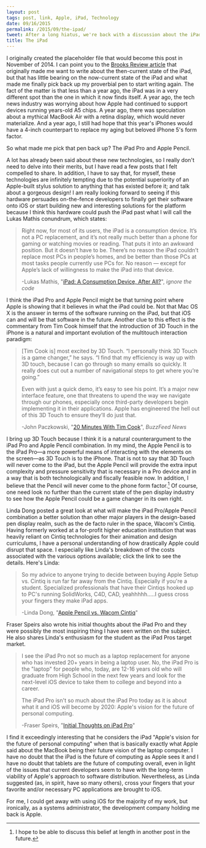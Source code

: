 ```yaml
---
layout: post
tags: post, link, Apple, iPad, Technology
date: 09/16/2015
permalink: /2015/09/the-ipad/
tweet: After a long hiatus, we're back with a discussion about the iPad Pro and Apple Pencil.
title: The iPad
---
```


I originally created the placeholder file that would become this post in November of 2014. I can point you to the [Brooks Review article](https://brooksreview.net/2014/10/zombie-ipad/ "The Zombie iPad - The Brooks Review") that originally made me want to write about the then-current state of the iPad, but that has little bearing on the now-current state of the iPad and what made me finally pick back up my proverbial pen to start writing again. The fact of the matter is that less than a year ago, the iPad was in a very different spot than the one in which it now finds itself. A year ago, the tech news industry was worrying about how Apple had continued to support devices running years-old A5 chips. A year ago, there was speculation about a mythical MacBook Air with a retina display, which would never materialize. And a year ago, I still had hope that this year's iPhones would have a 4-inch counterpart to replace my aging but beloved iPhone 5's form factor.

So what made me pick that pen back up? The iPad Pro and Apple Pencil. 

A lot has already been said about these new technologies, so I really don't need to delve into their merits, but I have read a few posts that I felt compelled to share. In addition, I have to say that, for myself, these technologies are infinitely tempting due to the potential superiority of an Apple-built stylus solution to anything that has existed before it; and talk about a gorgeous design! I am really looking forward to seeing if this hardware persuades on-the-fence developers to finally get their software onto iOS or start building new and interesting solutions for the platform because I think this hardware could push the iPad past what I will call the Lukas Mathis conundrum, which states:

>Right now, for most of its users, the iPad is a consumption device. It’s not a PC replacement, and it’s not really much better than a phone for gaming or watching movies or reading. That puts it into an awkward position. But it doesn’t have to be. There’s no reason the iPad couldn’t replace most PCs in people’s homes, and be better than those PCs at most tasks people currently use PCs for. No reason — except for Apple’s lack of willingness to make the iPad into that device.
>
> -Lukas Mathis, "[iPad: A Consumption Device, After All?](http://ignorethecode.net/blog/2015/08/14/ipad_consumption_device/)", *ignore the code*

I think the iPad Pro and Apple Pencil might be that turning point where Apple is showing that it believes in what the iPad could be. Not that Mac OS X is the answer in terms of the software running on the iPad, but that iOS can and will be that software in the future. Another clue to this effect is the commentary from Tim Cook himself that the introduction of 3D Touch in the iPhone is a natural and important evolution of the multitouch interaction paradigm:

>[Tim Cook is] most excited by 3D Touch. “I personally think 3D Touch is a game changer,” he says. “I find that my efficiency is way up with 3D touch, because I can go through so many emails so quickly. It really does cut out a number of navigational steps to get where you’re going.”
>
>Even with just a quick demo, it’s easy to see his point. It’s a major new interface feature, one that threatens to upend the way we navigate through our phones, especially once third-party developers begin implementing it in their applications. Apple has engineered the hell out of this 3D Touch to ensure they’ll do just that.
>
> -John Paczkowski, "[20 Minutes With Tim Cook](http://www.buzzfeed.com/johnpaczkowski/twenty-minutes-with-tim-cook)", *BuzzFeed News*

I bring up 3D Touch because I think it is a natural counterargument to the iPad Pro and Apple Pencil combination. In my mind, the Apple Pencil is to the iPad Pro—a more powerful means of interacting with the elements on the screen—as 3D Touch is to the iPhone. That is not to say that 3D Touch will never come to the iPad, but the Apple Pencil will provide the extra input complexity and pressure sensitivity that is necessary in a Pro device and in a way that is both technologically and fiscally feasible now. In addition, I believe that the Pencil will never come to the phone form factor.[^1] Of course, one need look no further than the current state of the pen display industry to see how the Apple Pencil could be a game changer in its own right.

Linda Dong posted a great look at what will make the iPad Pro/Apple Pencil combination a better solution than other major players in the design-based pen display realm, such as the de facto ruler in the space, Wacom's Cintiq. Having formerly worked at a for-profit higher education institution that was heavily reliant on Cintiq technologies for their animation and design curriculums, I have a personal understanding of how drastically Apple could disrupt that space. I especially like Linda's breakdown of the costs associated with the various options available; click the link to see the details. Here's Linda:

>So my advice to anyone trying to decide between buying Apple Setup vs. Cintiq is run far far away from the Cintiq. Especially if you're a student. Specialized professionals that have their Cintiqs hooked up to PC's running SolidWorks, C4D, CAD, yeahhhhh.....I guess cross your fingers they make iPad apps.
>
> -Linda Dong, "[Apple Pencil vs. Wacom Cintiq](http://www.lindadong.com/blog//apple-pencil-vs-wacom-cintiq)"

Fraser Speirs also wrote his initial thoughts about the iPad Pro and they were possibly the most inspiring thing I have seen written on the subject. He also shares Linda's enthusiasm for the student as the iPad Pros target market.

> I see the iPad Pro not so much as a laptop replacement for anyone who has invested 20+ years in being a laptop user. No, the iPad Pro is the "laptop" for people who, today, are 12-16 years old who will graduate from High School in the next few years and look for the next-level iOS device to take them to college and beyond into a career.
>
> The iPad Pro isn't so much about the iPad Pro today as it is about what it and iOS will become by 2020: Apple's vision for the future of personal computing.
>
> -Fraser Speirs, "[Initial Thoughts on iPad Pro](http://www.speirs.org/blog/2015/9/11/initial-thoughts-on-ipad-pro)"

I find it exceedingly interesting that he considers the iPad "Apple's vision for the future of personal computing" when that is basically exactly what Apple said about the MacBook being their future vision of the laptop computer. I have no doubt that the iPad is the future of computing as Apple sees it and I have no doubt that tablets are the future of computing overall, even in light of the issues that current developers seem to have with the long-term viability of Apple's approach to software distribution. Nevertheless, as Linda suggested (as, in spirit, have so many others), cross your fingers that your favorite and/or necessary PC applications are brought to iOS.

For me, I could get away with using iOS for the majority of my work, but ironically, as a systems administrator, the development company holding me back is Apple.

[^1]: I hope to be able to discuss this belief at length in another post in the future.